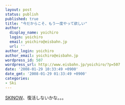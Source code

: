 ```yaml
---
layout: post
status: publish
published: true
title: "今だからこそ、もう一度やって欲しい"
author:
  display_name: yoichiro
  login: yoichiro
  email: yoichiro@eisbahn.jp
  url: ''
author_login: yoichiro
author_email: yoichiro@eisbahn.jp
wordpress_id: 507
wordpress_url: http://www.eisbahn.jp/yoichiro/?p=507
date: '2008-01-29 10:33:49 +0900'
date_gmt: '2008-01-29 01:33:49 +0900'
categories:
- Ski
---
```


[SKINOW](http://ja.wikipedia.org/wiki/SKINOW)、復活しないかな。。。
